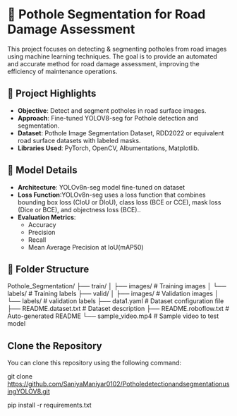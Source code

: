 # 🚧 Pothole Segmentation for Road Damage Assessment

This project focuses on detecting & segmenting potholes from road images using machine learning techniques. The goal is to provide an automated and accurate method for road damage assessment, improving the efficiency of maintenance operations.

## 📌 Project Highlights

- **Objective**: Detect and segment potholes in road surface images.
- **Approach**: Fine-tuned YOLOV8-seg for Pothole detection and segmentation.
- **Dataset**: Pothole Image Segmentation Dataset, RDD2022 or equivalent road surface datasets with labeled masks.
- **Libraries Used**: PyTorch, OpenCV, Albumentations, Matplotlib.

## 🧠 Model Details

- **Architecture**: YOLOv8n-seg model fine-tuned on dataset
- **Loss Function**:YOLOv8n-seg uses a loss function that combines bounding box loss (CIoU or DIoU), class loss (BCE or CCE), mask loss (Dice or BCE), and objectness loss (BCE)..
- **Evaluation Metrics**:
  - Accuracy
  - Precision
  - Recall
  - Mean Average Precision at IoU(mAP50)

## 📁 Folder Structure
Pothole_Segmentation/
├── train/
│   ├── images/         # Training images 
│   └── labels/         # Training labels
├── valid/
│   ├── images/          # Validation images
│   └── labels/          # validation labels
├── data1.yaml           # Dataset configuration file
├── README.dataset.txt   # Dataset description
├── README.roboflow.txt  # Auto-generated README 
└── sample_video.mp4     # Sample video to test model


## Clone the Repository

You can clone this repository using the following command:

git clone https://github.com/SaniyaManiyar0102/PotholedetectionandsegmentationusingYOLOV8.git

pip install -r requirements.txt
